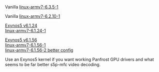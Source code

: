 
Vanilla [linux-armv7-6.3.5-1](https://github.com/gripped/XE503C32-arch-kernel-packages/tree/main/6.3.5-1)  

Vanilla [linux-armv7-6.2.10-1](https://github.com/gripped/XE503C32-arch-kernel-packages/tree/main/6.2.10-1)  

[Exynos5 v6.1.24](https://gitlab.com/exynos5-mainline/linux/-/tree/v6.1.24-exynos5-lts?ref_type=tags)  
[linux-armv7-6.1.24-1](https://github.com/gripped/XE503C32-arch-kernel-packages/tree/main/exynos5-6.1.24-1)  

[Exynos5 v6.1.56](https://gitlab.com/exynos5-mainline/linux/-/tree/v6.1.56-exynos5-lts?ref_type=tags)  
[linux-armv7-6.1.56-1](https://github.com/gripped/XE503C32-arch-kernel-packages/tree/main/exynos5-6.1.56-1)  
[linux-armv7-6.1.56-2 better config](https://github.com/gripped/XE503C32-arch-kernel-packages/tree/main/exynos5-6.1.56-2%20%20(better%20config))

Use an Exynos5 kernel if you want working Panfrost GPU drivers and what seems to be far better s5p-mfc video decoding.  
